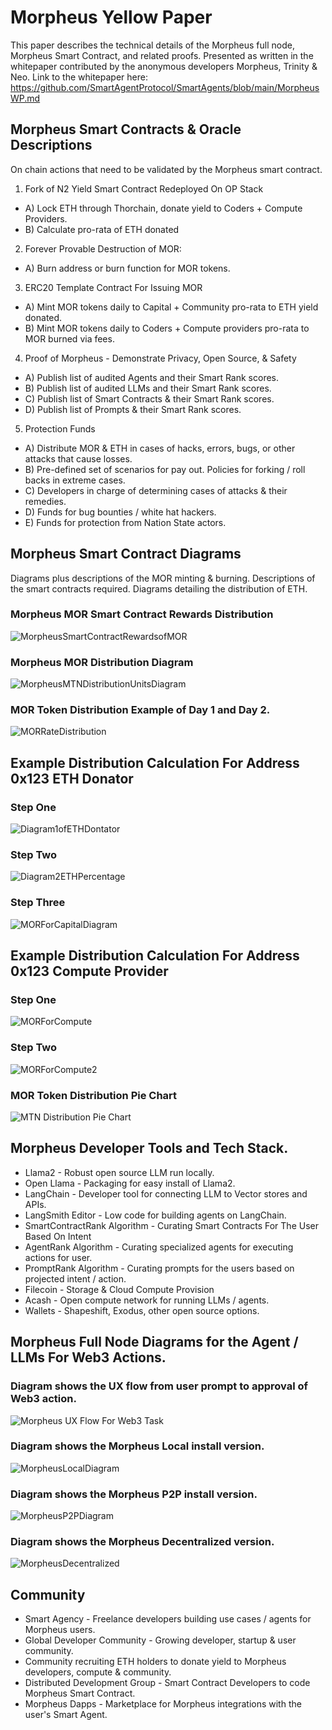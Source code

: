 # Morpheus Yellow Paper

This paper describes the technical details of the Morpheus full node, Morpheus Smart Contract, and related proofs.
Presented as written in the whitepaper contributed by the anonymous developers Morpheus, Trinity & Neo. Link to the whitepaper here: https://github.com/SmartAgentProtocol/SmartAgents/blob/main/MorpheusWP.md

## Morpheus Smart Contracts & Oracle Descriptions
On chain actions that need to be validated by the Morpheus smart contract.

1. Fork of N2 Yield Smart Contract Redeployed On OP Stack
- A) Lock ETH through Thorchain, donate yield to Coders + Compute Providers.
- B) Calculate pro-rata of ETH donated 

2. Forever Provable Destruction of MOR:
- A) Burn address or burn function for MOR tokens.

3. ERC20 Template Contract For Issuing MOR
- A) Mint MOR tokens daily to Capital + Community pro-rata to ETH yield donated.
- B) Mint MOR tokens daily to Coders + Compute providers pro-rata to MOR burned via fees.

4. Proof of Morpheus - Demonstrate Privacy, Open Source, & Safety
- A) Publish list of audited Agents and their Smart Rank scores.
- B) Publish list of audited LLMs and their Smart Rank scores.
- C) Publish list of Smart Contracts & their Smart Rank scores.
- D) Publish list of Prompts & their Smart Rank scores.

5. Protection Funds
- A) Distribute MOR & ETH in cases of hacks, errors, bugs, or other attacks that cause losses. 
- B) Pre-defined set of scenarios for pay out. Policies for forking / roll backs in extreme cases.
- C) Developers in charge of determining cases of attacks & their remedies. 
- D) Funds for bug bounties / white hat hackers.
- E) Funds for protection from Nation State actors.

## Morpheus Smart Contract Diagrams

Diagrams plus descriptions of the MOR minting & burning.
Descriptions of the smart contracts required.
Diagrams detailing the distribution of ETH. 

### Morpheus MOR Smart Contract Rewards Distribution
![MorpheusSmartContractRewardsofMOR](https://github.com/SmartAgentProtocol/SmartAgents/assets/1563345/cc35f2b5-14a4-48ef-88da-1a9c4ede336d)

### Morpheus MOR Distribution Diagram
![MorpheusMTNDistributionUnitsDiagram](https://github.com/SmartAgentProtocol/SmartAgents/assets/1563345/563c5f81-b16a-4e81-bab0-39e54f6cdac1)

### MOR Token Distribution Example of Day 1 and Day 2.
![MORRateDistribution](https://github.com/SmartAgentProtocol/SmartAgents/assets/1563345/d1a81b92-db02-49ed-bd55-80d36b6b43b9)

## Example Distribution Calculation For Address 0x123 ETH Donator

### Step One
![Diagram1ofETHDontator](https://github.com/SmartAgentProtocol/SmartAgents/assets/1563345/fead528c-d628-449e-a3a3-2f53904f4a3d)

### Step Two
![Diagram2ETHPercentage](https://github.com/SmartAgentProtocol/SmartAgents/assets/1563345/50580612-686f-4eaa-bd96-84efe0074838)

### Step Three
![MORForCapitalDiagram](https://github.com/SmartAgentProtocol/SmartAgents/assets/1563345/32dfe643-cee2-411a-b36a-1daa7be668a4)

## Example Distribution Calculation For Address 0x123 Compute Provider

### Step One
![MORForCompute](https://github.com/SmartAgentProtocol/SmartAgents/assets/1563345/bef69c69-0420-441f-97f0-7e8195844f57)

### Step Two
![MORForCompute2](https://github.com/SmartAgentProtocol/SmartAgents/assets/1563345/a6f30da5-5441-4f0a-be80-c5798f5920cd)

### MOR Token Distribution Pie Chart
![MTN Distribution Pie Chart](https://github.com/SmartAgentProtocol/SmartAgents/assets/1563345/cb9d2e6f-2f1f-44ed-8e34-06babab2fa13)

## Morpheus Developer Tools and Tech Stack.
- Llama2 - Robust open source LLM run locally.
- Open Llama - Packaging for easy install of Llama2.
- LangChain - Developer tool for connecting LLM to Vector stores and APIs.
- LangSmith Editor - Low code for building agents on LangChain.
- SmartContractRank Algorithm - Curating Smart Contracts For The User Based On Intent
- AgentRank Algorithm - Curating specialized agents for executing actions for user.
- PromptRank Algorithm - Curating prompts for the users based on projected intent / action.
- Filecoin - Storage & Cloud Compute Provision
- Acash - Open compute network for running LLMs / agents.
- Wallets - Shapeshift, Exodus, other open source options.

## Morpheus Full Node Diagrams for the Agent / LLMs For Web3 Actions. 

### Diagram shows the UX flow from user prompt to approval of Web3 action.
![Morpheus UX Flow For Web3 Task](https://github.com/SmartAgentProtocol/SmartAgents/assets/1563345/f91b3ce5-9ad9-43c1-86ef-289285220952)

### Diagram shows the Morpheus Local install version.
![MorpheusLocalDiagram](https://github.com/SmartAgentProtocol/SmartAgents/assets/1563345/a0564914-cddb-42e4-b0f4-8c2310db6a66)

### Diagram shows the Morpheus P2P install version.
![MorpheusP2PDiagram](https://github.com/SmartAgentProtocol/SmartAgents/assets/1563345/a7eeb31f-3d38-4233-a45f-e9b91ad84ba2)

### Diagram shows the Morpheus Decentralized version.
![MorpheusDecentralized](https://github.com/SmartAgentProtocol/SmartAgents/assets/1563345/1699f2de-cc18-42e8-a05c-32b3307baa20)

## Community
- Smart Agency - Freelance developers building use cases / agents for Morpheus users.
- Global Developer Community - Growing developer, startup & user community.
- Community recruiting ETH holders to donate yield to Morpheus developers, compute & community.
- Distributed Development Group - Smart Contract Developers to code Morpheus Smart Contract.
- Morpheus Dapps - Marketplace for Morpheus integrations with the user's Smart Agent.
